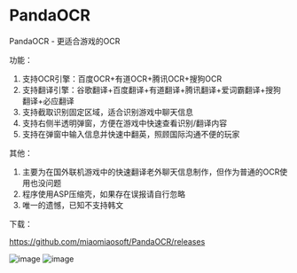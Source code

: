 # PandaOCR
PandaOCR - 更适合游戏的OCR

功能：
1. 支持OCR引擎：百度OCR+有道OCR+腾讯OCR+搜狗OCR
2. 支持翻译引擎：谷歌翻译+百度翻译+有道翻译+腾讯翻译+爱词霸翻译+搜狗翻译+必应翻译
3. 支持截取识别固定区域，适合识别游戏中聊天信息
4. 支持右侧半透明弹窗，方便在游戏中快速查看识别/翻译内容
5. 支持在弹窗中输入信息并快速中翻英，照顾国际沟通不便的玩家

其他：
1. 主要为在国外联机游戏中的快速翻译老外聊天信息制作，但作为普通的OCR使用也没问题
2. 程序使用ASP压缩壳，如果存在误报请自行忽略
3. 唯一的遗憾，已知不支持韩文

下载：

https://github.com/miaomiaosoft/PandaOCR/releases

![image](https://raw.githubusercontent.com/miaomiaosoft/PandaOCR/master/images/002.png)
![image](https://raw.githubusercontent.com/miaomiaosoft/PandaOCR/master/images/001.jpg)
